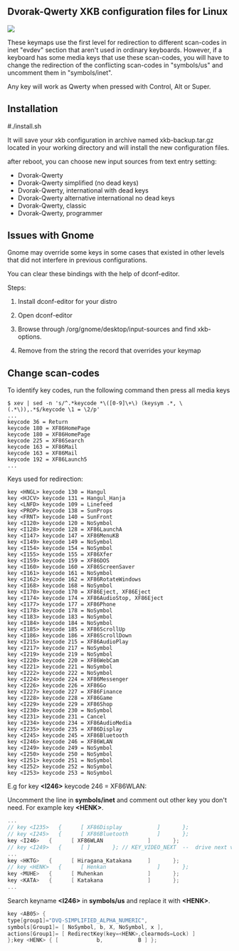 Dvorak-Qwerty XKB configuration files for Linux
------

![](https://github.com/ZeptByteS/dvorak-qwerty/blob/develop/dvorak-qwerty.png)

These keymaps use the first level for redirection to different scan-codes in inet "evdev" section that aren't used in ordinary keyboards. However, if a keyboard has some media keys that use these scan-codes, you will have to change the redirection of the conflicting scan-codes in "symbols/us" and uncomment them in "symbols/inet".

Any key will work as Qwerty when pressed with Control, Alt or Super.

Installation
------

\#./install.sh

It will save your xkb configuration in archive named xkb-backup.tar.gz located in your working directory and will install the new configuration files.

after reboot, you can choose new input sources from text entry setting:


+ Dvorak-Qwerty
+ Dvorak-Qwerty simplified (no dead keys)
+ Dvorak-Qwerty, international with dead keys
+ Dvorak-Qwerty alternative international no dead keys
+ Dvorak-Qwerty, classic
+ Dvorak-Qwerty, programmer



Issues with Gnome
------

Gnome may override some keys in some cases that existed in other levels that did not interfere in previous configurations.

You can clear these bindings with the help of dconf-editor.

Steps:

1. Install dconf-editor for your distro

2. Open dconf-editor

3. Browse through /org/gnome/desktop/input-sources and find xkb-options.

4. Remove from the string the record that overrides your keymap



Change scan-codes
------

To identify key codes, run the following command then press all media keys

    $ xev | sed -n 's/^.*keycode *\([0-9]\+\) (keysym .*, \(.*\)),.*$/keycode \1 = \2/p'
    ...
    keycode 36 = Return
    keycode 180 = XF86HomePage
    keycode 180 = XF86HomePage
    keycode 225 = XF86Search
    keycode 163 = XF86Mail
    keycode 163 = XF86Mail
    keycode 192 = XF86Launch5
    ...

Keys used for redirection:

    key <HNGL> keycode 130 = Hangul
    key <HJCV> keycode 131 = Hangul_Hanja
    key <LNFD> keycode 109 = Linefeed
    key <PROP> keycode 138 = SunProps
    key <FRNT> keycode 140 = SunFront
    key <I120> keycode 120 = NoSymbol
    key <I128> keycode 128 = XF86LaunchA
    key <I147> keycode 147 = XF86MenuKB
    key <I149> keycode 149 = NoSymbol
    key <I154> keycode 154 = NoSymbol
    key <I155> keycode 155 = XF86Xfer
    key <I159> keycode 159 = XF86DOS
    key <I160> keycode 160 = XF86ScreenSaver
    key <I161> keycode 161 = NoSymbol
    key <I162> keycode 162 = XF86RotateWindows
    key <I168> keycode 168 = NoSymbol
    key <I170> keycode 170 = XF86Eject, XF86Eject
    key <I174> keycode 174 = XF86AudioStop, XF86Eject
    key <I177> keycode 177 = XF86Phone
    key <I178> keycode 178 = NoSymbol
    key <I183> keycode 183 = NoSymbol
    key <I184> keycode 184 = NoSymbol
    key <I185> keycode 185 = XF86ScrollUp
    key <I186> keycode 186 = XF86ScrollDown
    key <I215> keycode 215 = XF86AudioPlay
    key <I217> keycode 217 = NoSymbol
    key <I219> keycode 219 = NoSymbol
    key <I220> keycode 220 = XF86WebCam
    key <I221> keycode 221 = NoSymbol
    key <I222> keycode 222 = NoSymbol
    key <I224> keycode 224 = XF86Messenger
    key <I226> keycode 226 = XF86Go
    key <I227> keycode 227 = XF86Finance
    key <I228> keycode 228 = XF86Game
    key <I229> keycode 229 = XF86Shop
    key <I230> keycode 230 = NoSymbol
    key <I231> keycode 231 = Cancel
    key <I234> keycode 234 = XF86AudioMedia
    key <I235> keycode 235 = XF86Display
    key <I245> keycode 245 = XF86Bluetooth
    key <I246> keycode 246 = XF86WLAN
    key <I249> keycode 249 = NoSymbol
    key <I250> keycode 250 = NoSymbol
    key <I251> keycode 251 = NoSymbol
    key <I252> keycode 252 = NoSymbol
    key <I253> keycode 253 = NoSymbol

E.g for key __\<I246\>__ keycode 246 = XF86WLAN:

Uncomment the line in __symbols/inet__ and comment out other key you don't need. For example key __\<HENK\>__.

```c++
...
// key <I235>   {      [ XF86Display           ]       };
// key <I245>   {      [ XF86Bluetooth         ]       };
key <I246>   {      [ XF86WLAN              ]       };
// key <I249>   {      [ ]       }; // KEY_VIDEO_NEXT  --  drive next video source
...
key <HKTG>   {      [ Hiragana_Katakana     ]       };
// key <HENK>   {      [ Henkan                ]       };
key <MUHE>   {      [ Muhenkan              ]       };
key <KATA>   {      [ Katakana              ]       };
...
```

Search keyname __\<I246\>__ in __symbols/us__ and replace it with __\<HENK\>__.

```c++
key <AB05> {
type[group1]="DVQ-SIMPLIFIED_ALPHA_NUMERIC",
symbols[Group1]= [ NoSymbol, b, X, NoSymbol, x ],
actions[Group1]= [ RedirectKey(key=<HENK>,clearmods=Lock) ]
};key <HENK> { [            b,           B ] };
```

